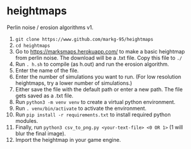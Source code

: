 # heightmaps

Perlin noise / erosion algorithms v1.

1) ```git clone https://www.github.com/markg-95/heightmaps```
2) ```cd heightmaps```
3) Go to https://marksmaps.herokuapp.com/ to make a basic heightmap from perlin noise. The download will be a .txt file. Copy this file to ```./```
4) Run ```. h.sh``` to compile (as h.out) and run the erosion algorithm.
5) Enter the name of the file. 
6) Enter the number of simulations you want to run. (For low resolution heightmaps, try a lower number of simulations.)
7) Either save the file with the default path or enter a new path. The file gets saved as a .txt file.
8) Run `python3 -m venv venv` to create a virtual python environment.
9) Run `. venv/bin/activate` to activate the environment.
10) Run `pip install -r requirements.txt` to install required python modules.
11) Finally, run ```python3 csv_to_png.py <your-text-file> <0 OR 1>``` (1 will blur the final image).
12) Import the heightmap in your game engine.
